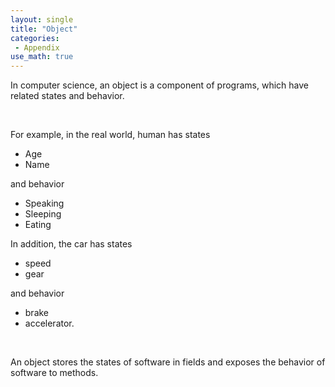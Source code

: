 ```yaml
---
layout: single
title: "Object"
categories:
 - Appendix
use_math: true
---
```

In computer science, an object is a component of programs, which have related states and behavior.

<br/>

For example, in the real world, human has states
- Age
- Name

and behavior
- Speaking
- Sleeping
- Eating

In addition, the car has states
- speed
- gear

and behavior
- brake
- accelerator.

<br/>

An object stores the states of software in fields and exposes the behavior of software to methods.
